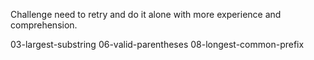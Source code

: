 Challenge need to retry and do it alone with more experience and comprehension. 

03-largest-substring
06-valid-parentheses
08-longest-common-prefix

